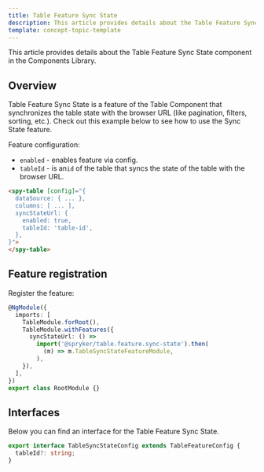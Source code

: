 ```yaml
---
title: Table Feature Sync State
description: This article provides details about the Table Feature Sync State component in the Components Library.
template: concept-topic-template
---
```


This article provides details about the Table Feature Sync State component in the Components Library.

## Overview

Table Feature Sync State is a feature of the Table Component that synchronizes the table state with the browser URL (like pagination, filters, sorting, etc.).
Check out this example below to see how to use the Sync State feature.

Feature configuration:

- `enabled` - enables feature via config.   
- `tableId` - is an`id` of the table that syncs the state of the table with the browser URL.  

```html
<spy-table [config]="{
  dataSource: { ... },
  columns: [ ... ],
  syncStateUrl: {
    enabled: true,
    tableId: 'table-id',
  },                                                                                           
}">
</spy-table>
```

## Feature registration

Register the feature:

```ts
@NgModule({
  imports: [
    TableModule.forRoot(),
    TableModule.withFeatures({
      syncStateUrl: () =>
        import('@spryker/table.feature.sync-state').then(
          (m) => m.TableSyncStateFeatureModule,
        ),
    }),
  ],
})
export class RootModule {}
```

## Interfaces

Below you can find an interface for the Table Feature Sync State.

```ts
export interface TableSyncStateConfig extends TableFeatureConfig {
  tableId?: string;
}
```
